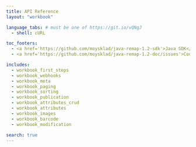 ```yaml
---
title: API Reference
layout: "workbook"

language_tabs: # must be one of https://git.io/vQNgJ
  - shell: cURL

toc_footers:
  - <a href='https://github.com/moysklad/java-remap-1.2-sdk'>Java SDK</a>
  - <a href='https://github.com/moysklad/java-remap-1.2-doc/issues'>Сообщите об ошибке</a>

includes:
  - workbook_first_steps
  - workbook_webhooks
  - workbook_meta
  - workbook_paging
  - workbook_sorting
  - workbook_publication
  - workbook_attributes_crud
  - workbook_attributes
  - workbook_images
  - workbook_barcode
  - workbook_modification
  
search: true
---  
```

